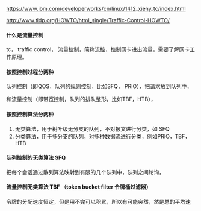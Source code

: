https://www.ibm.com/developerworks/cn/linux/1412_xiehy_tc/index.html

http://www.tldp.org/HOWTO/html_single/Traffic-Control-HOWTO/

####  什么是流量控制

tc， traffic control， 流量控制，简称流控，控制网卡进出流量，需要了解网卡工作原理。

#### 按照控制过程分两种

队列控制（即QOS，队列的规则控制，比如SFQ， PRIO），把请求放到队列中，

和流量控制（即带宽控制，队列的排队整形，比如TBF，HTB），

#### 按照控制算法分两种

1. 无类算法，用于树叶级无分支的队列，不对报文进行分类，如 SFQ
1. 分类算法，用于多分支的队列，对多种数据流进行分类，例如PRIO，TBF，HTB

#### 队列控制的无类算法 SFQ

把每个会话通过散列算法映射到有限的几个队列中，队列之间轮询，

#### 流量控制无类算法 TBF （token bucket filter 令牌桶过滤器）

令牌的分配速度恒定，但是用不完可以积累，所以有可能突然，然是总的平均速
